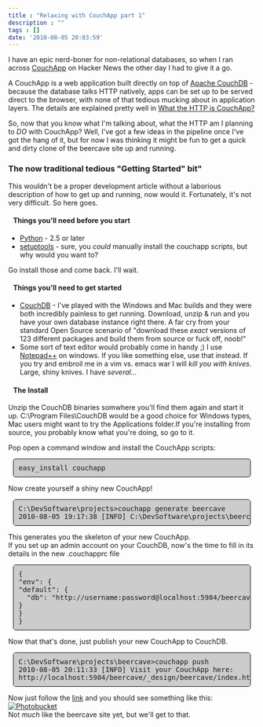```yaml
---
title : "Relaxing with CouchApp part 1"
description : ""
tags : []
date: '2010-08-05 20:03:59'
---
```


I have an epic nerd-boner for non-relational databases, so when I ran across <a href="http://couchapp.org/">CouchApp</a> on Hacker News the other day I had to give it a go.


A CouchApp is a web application built directly on top of <A href="http://www.couch.io">Apache CouchDB</a> - because the database talks HTTP natively, apps can be set up to be served direct to the browser, with none of that tedious mucking about in application layers. The details are explained pretty well in <a href="http://wiki.couchapp.org/page/what-is-couchapp#/">What the HTTP is CouchApp?</a>

<!--more-->

So, now that you know what I'm talking about, what the HTTP am I planning to <i>DO</i> with CouchApp? Well, I've got a few ideas in the pipeline once I've got the hang of it, but for now I was thinking it might be fun to get a quick and dirty clone of the beercave site up and running.

<h3>The now traditional tedious "Getting Started" bit"</h3>
This wouldn't be a proper development article without a laborious description of how to get up and running, now would it. Fortunately, it's not very difficult. So here goes.


<h4 style="margin-left:10px;">Things you'll need before you start</h4>

<ul>
<li><a href="http://www.python.org/">Python</a> - 2.5 or later</li>
<li><a href="http://pypi.python.org/pypi/setuptools">setuptools</a> - sure, you <i>could</i> manually install the couchapp scripts, but why would you want to?</li>
</ul>



Go install those and come back.  I'll wait.


<h4 style="margin-left:10px;">Things you'll need to get started</h4>

<ul>
<li><a href="http://www.couch.io/get">CouchDB</a> - I've played with the Windows and Mac builds and they were both incredibly painless to get running. Download, unzip & run and you have your own database instance right there. A far cry from your standard Open Source scenario of "download these <i>exact</i> versions of 123 different packages and build them from source or fuck off, noob!"</li>
<li>Some sort of text editor would probably come in handy ;) I use <a href="http://notepad-plus-plus.org/">Notepad++</a> on windows. If you like something else, use that instead. If you try and embroil me in a vim vs. emacs war I will <i>kill you with knives</i>. Large, shiny knives. I have <i>several...</i></li>
</ul>


<h4 style="margin-left:10px;">The Install</h4>

Unzip the CouchDB binaries somwhere you'll find them again and start it up. C:\Program Files\CouchDB would be a good choice for Windows types, Mac users might want to try the Applications folder.If you're installing from source, you probably know what you're doing, so go to it.


Pop open a command window and install the CouchApp scripts:
<p/>
<pre style="background-color: #ccc; -moz-border-radius: 5px; -webkit-border-radius: 5px;font-family: monospace; border: 1px solid #000; margin-left:10px;margin-right:10px; padding: 10px;">easy_install couchapp
</pre>

Now create yourself a shiny new CouchApp!


<pre style="background-color: #ccc; -moz-border-radius: 5px; -webkit-border-radius: 5px;font-family: monospace; border: 1px solid #000; margin-left:10px;margin-right:10px; padding: 10px;">
C:\DevSoftware\projects>couchapp generate beercave
2010-08-05 19:17:38 [INFO] C:\DevSoftware\projects\beercave generated.
</pre>

This generates you the skeleton of your new CouchApp.<br/>
If you set up an admin account on your CouchDB, now's the time to fill in its details in the new .couchapprc file


<pre style="background-color: #ccc; -moz-border-radius: 5px; -webkit-border-radius: 5px;font-family: monospace; border: 1px solid #000; margin-left:10px;margin-right:10px; padding: 10px;">
{
"env": { 
"default": {
  "db": "http://username:password@localhost:5984/beercave"
}
}
}
</pre>

Now that that's done, just publish your new CouchApp to CouchDB.


<pre style="background-color: #ccc; -moz-border-radius: 5px; -webkit-border-radius: 5px;font-family: monospace; border: 1px solid #000; margin-left:10px;margin-right:10px; padding: 10px;">
C:\DevSoftware\projects\beercave>couchapp push
2010-08-05 20:11:33 [INFO] Visit your CouchApp here:
http://localhost:5984/beercave/_design/beercave/index.html
</pre>

Now just follow the <a href="http://localhost:5984/beercave/_design/beercave/index.html">link</a> and you should see something like this:<br/>
<a href="http://s24.photobucket.com/albums/c12/b33rman/beercave/?action=view&current=couch1.jpg" target="_blank"><img src="http://i24.photobucket.com/albums/c12/b33rman/beercave/th_couch1.jpg" border="0" alt="Photobucket"></a><br/>
Not <i>much</i> like the beercave site yet, but we'll get to that.

